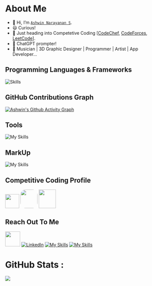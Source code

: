 # About Me

- 👋 Hi, I’m [`Ashwin Narayanan S`](https://www.linkedin.com/in/ashwin-narayanan-s-02a051222/).
- 😃 Curious!
- 👀 Just heading into Competetive Coding [[CodeChef](https://www.codechef.com/users/ashrock_m13), [CodeForces](https://codeforces.com/profile/ashrock_m13), [LeetCode](https://leetcode.com/ashrockzzz2003/)].
- 👀 ChatGPT prompter!
- 🎼 Musician | 3D Graphic Designer | Programmer | Artist | App Developer...

## Programming Languages & Frameworks

![Skills](https://skills.thijs.gg/icons?i=c,cpp,py,js,html,css,react,mysql,postgres,flutter,flask,sqlite)


## GitHub Contributions Graph

[![Ashwin's Github Activity Graph](https://github-readme-activity-graph.cyclic.app/graph?username=Ashrockzzz2003&theme=github-dark)](https://github.com/Ashrockzzz2003)

## Tools

![My Skills](https://skills.thijs.gg/icons?i=git,github,androidstudio,arduino,autocad,blender,bootstrap,codepen,firebase,ps,visualstudio,vscode,wordpress,figma)

## MarkUp

![My Skills](https://skills.thijs.gg/icons?i=md,html)

## Competitive Coding Profile

<a href="https://www.hackerrank.com/Ashrock_m13"><img height="45" width="45" src="https://user-images.githubusercontent.com/17762967/42728663-26ebdb04-87dd-11e8-928f-fb01479a2ce1.png"></a>
<a href="https://www.codechef.com/users/ashrock_m13" style="border-radius: 30%; height: 60px; width: 55px;"><img src="https://res.cloudinary.com/crunchbase-production/image/upload/c_lpad,f_auto,q_auto:eco,dpr_1/zruiknbedz8yqafxbazb" style="border-radius: 30%; height: 60px; width: 55px;"></a>
<a href="https://codeforces.com/profile/ashrock_m13"><img src="https://play-lh.googleusercontent.com/zaldniLc2XTBhNlCDR4hcD5bcRYHZ56_lO0yA2Qu-cADShy1_HDWrICSvv0EPTX79WY" style="height: 60px; width: 55px;"></a>

## Reach Out To Me

<a href="mailto:ashrockzzz2003@gmail.com"><img height="48" width="48" src="https://i.ibb.co/vD0fmh5/iconizer-icons8-gmail.png" ></a>
<a href="https://www.linkedin.com/in/ashwin-narayanan-s-02a051222/">![LinkedIn](https://skills.thijs.gg/icons?i=linkedin)</a>
<a href="https://www.instagram.com/ashrock_m13/">![My Skills](https://skills.thijs.gg/icons?i=instagram)</a>
<a href="https://twitter.com/Ashwin66950013">![My Skills](https://skills.thijs.gg/icons?i=twitter)</a>



# GitHub Stats :
![](https://github-readme-streak-stats.herokuapp.com/?user=Ashrockzzz2003&theme=dark&hide_border=false)<br/>

